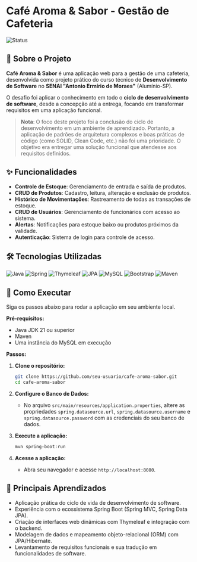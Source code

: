 # Café Aroma & Sabor - Gestão de Cafeteria

![Status](https://img.shields.io/badge/Status-Conclu%C3%ADdo-brightgreen)

## 📖 Sobre o Projeto

**Café Aroma & Sabor** é uma aplicação web para a gestão de uma cafeteria, desenvolvida como projeto prático do curso técnico de **Desenvolvimento de Software** no **SENAI "Antonio Ermírio de Moraes"** (Alumínio-SP).

O desafio foi aplicar o conhecimento em todo o **ciclo de desenvolvimento de software**, desde a concepção até a entrega, focando em transformar requisitos em uma aplicação funcional.

> **Nota**: O foco deste projeto foi a conclusão do ciclo de desenvolvimento em um ambiente de aprendizado. Portanto, a aplicação de padrões de arquitetura complexos e boas práticas de código (como SOLID, Clean Code, etc.) não foi uma prioridade. O objetivo era entregar uma solução funcional que atendesse aos requisitos definidos.


## ✨ Funcionalidades

-   **Controle de Estoque**: Gerenciamento de entrada e saída de produtos.
-   **CRUD de Produtos**: Cadastro, leitura, alteração e exclusão de produtos.
-   **Histórico de Movimentações**: Rastreamento de todas as transações de estoque.
-   **CRUD de Usuários**: Gerenciamento de funcionários com acesso ao sistema.
-   **Alertas**: Notificações para estoque baixo ou produtos próximos da validade.
-   **Autenticação**: Sistema de login para controle de acesso.

## 🛠️ Tecnologias Utilizadas

![Java](https://img.shields.io/badge/Java-21-orange)
![Spring](https://img.shields.io/badge/Spring_Boot-3.5.6-green)
![Thymeleaf](https://img.shields.io/badge/Thymeleaf-3.5.6-darkgreen)
![JPA](https://img.shields.io/badge/JPA-Hibernate-orange)
![MySQL](https://img.shields.io/badge/MySQL-8.0-blue)
![Bootstrap](https://img.shields.io/badge/Bootstrap-5.3.3-purple)
![Maven](https://img.shields.io/badge/Maven-4.0-blue?logo=apache-maven)
## 🚀 Como Executar

Siga os passos abaixo para rodar a aplicação em seu ambiente local.

**Pré-requisitos:**

*   Java JDK 21 ou superior
*   Maven
*   Uma instância do MySQL em execução

**Passos:**

1.  **Clone o repositório:**
    ```bash
    git clone https://github.com/seu-usuario/cafe-aroma-sabor.git
    cd cafe-aroma-sabor
    ```

2.  **Configure o Banco de Dados:**
    *   No arquivo `src/main/resources/application.properties`, altere as propriedades `spring.datasource.url`, `spring.datasource.username` e `spring.datasource.password` com as credenciais do seu banco de dados.

3.  **Execute a aplicação:**
    ```bash
    mvn spring-boot:run
    ```

4.  **Acesse a aplicação:**
    *   Abra seu navegador e acesse `http://localhost:8080`.

## 🧠 Principais Aprendizados

-   Aplicação prática do ciclo de vida de desenvolvimento de software.
-   Experiência com o ecossistema Spring Boot (Spring MVC, Spring Data JPA).
-   Criação de interfaces web dinâmicas com Thymeleaf e integração com o backend.
-   Modelagem de dados e mapeamento objeto-relacional (ORM) com JPA/Hibernate.
-   Levantamento de requisitos funcionais e sua tradução em funcionalidades de software.
